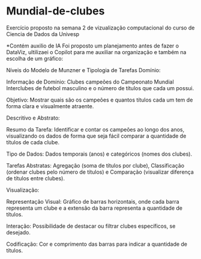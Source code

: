 # Mundial-de-clubes
Exercício proposto na semana 2 de vizualização computacional do curso de Ciencia de Dados da Univesp


*Contém auxilio de IA 
Foi proposto um planejamento antes de fazer o DataViz, ultilizaei o Copilot para me auxiliar na organização e também na escolha de um gráfico:

Níveis do Modelo de Munzner e Tipologia de Tarefas
Domínio:

Informação de Domínio: Clubes campeões do Campeonato Mundial Interclubes de futebol masculino e o número de títulos que cada um possui.

Objetivo: Mostrar quais são os campeões e quantos títulos cada um tem de forma clara e visualmente atraente.

Descritivo e Abstrato:

Resumo da Tarefa: Identificar e contar os campeões ao longo dos anos, visualizando os dados de forma que seja fácil comparar a quantidade de títulos de cada clube.

Tipo de Dados: Dados temporais (anos) e categóricos (nomes dos clubes).

Tarefas Abstratas: Agregação (soma de títulos por clube), Classificação (ordenar clubes pelo número de títulos) e Comparação (visualizar diferença de títulos entre clubes).

Visualização:

Representação Visual: Gráfico de barras horizontais, onde cada barra representa um clube e a extensão da barra representa a quantidade de títulos.

Interação: Possibilidade de destacar ou filtrar clubes específicos, se desejado.

Codificação: Cor e comprimento das barras para indicar a quantidade de títulos.
